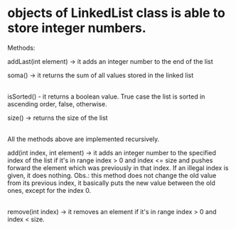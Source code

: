 # objects of LinkedList class is able to store integer numbers.

Methods:

addLast(int element) -> it adds an integer number to the end of the list
</br>

soma() -> it returns the sum of all values stored in the linked list

</br>
isSorted() - it returns a boolean value. True case the list is sorted in ascending order, false, otherwise.
</br>


size() -> returns the size of the list

</br>
All the methods above are implemented recursively.

</br>

add(int index, int element) -> it adds an integer number to the specified index of the list if it's in range index > 0 and index <= size and pushes forward the element which was previously in that index. If an illegal index is given, it does nothing.
Obs.: this method does not change the old value from its previous index, it basically puts the new value between the old ones, except for the index 0.

</br>
remove(int index) -> it removes an element if it's in range index > 0 and index < size.

 




